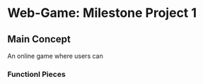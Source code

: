 # Web-Game: Milestone Project 1

## Main Concept
An online game where users can

### Functionl Pieces